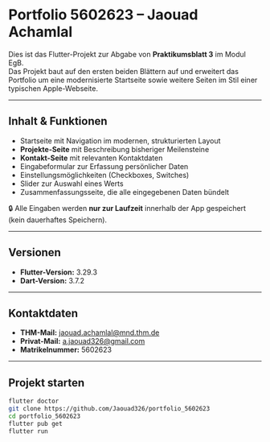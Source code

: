 # Portfolio 5602623 – Jaouad Achamlal

Dies ist das Flutter-Projekt zur Abgabe von **Praktikumsblatt 3** im Modul EgB.  
Das Projekt baut auf den ersten beiden Blättern auf und erweitert das Portfolio um eine modernisierte Startseite sowie weitere Seiten im Stil einer typischen Apple-Webseite.

---

## Inhalt & Funktionen

- Startseite mit Navigation im modernen, strukturierten Layout  
- **Projekte-Seite** mit Beschreibung bisheriger Meilensteine  
- **Kontakt-Seite** mit relevanten Kontaktdaten  
- Eingabeformular zur Erfassung persönlicher Daten  
- Einstellungsmöglichkeiten (Checkboxes, Switches)  
- Slider zur Auswahl eines Werts  
- Zusammenfassungsseite, die alle eingegebenen Daten bündelt  

🔒 Alle Eingaben werden **nur zur Laufzeit** innerhalb der App gespeichert (kein dauerhaftes Speichern).

---

## Versionen

- **Flutter-Version:** 3.29.3  
- **Dart-Version:** 3.7.2  

---

## Kontaktdaten

- **THM-Mail:** jaouad.achamlal@mnd.thm.de  
- **Privat-Mail:** a.jaouad326@gmail.com  
- **Matrikelnummer:** 5602623  

---

## Projekt starten

```bash
flutter doctor
git clone https://github.com/Jaouad326/portfolio_5602623
cd portfolio_5602623
flutter pub get
flutter run
